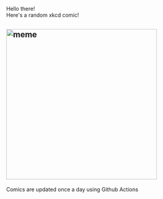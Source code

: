 Hello there! <br>Here's a random xkcd comic!<br>
## <img src="https://imgs.xkcd.com/comics/ufo_evidence.png" alt="meme" width="400"/><br>
Comics are updated once a day using Github Actions